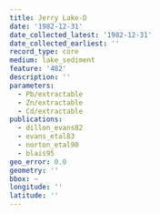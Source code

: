 ```yaml
---
title: Jerry Lake-D
date: '1982-12-31'
date_collected_latest: '1982-12-31'
date_collected_earliest: ''
record_type: core
medium: lake_sediment
feature: '482'
description: ''
parameters:
  - Pb/extractable
  - Zn/extractable
  - Cd/extractable
publications:
  - dillon_evans82
  - evans_etal83
  - norton_etal90
  - blais95
geo_error: 0.0
geometry: ''
bbox: ~
longitude: ''
latitude: ''
---
```

